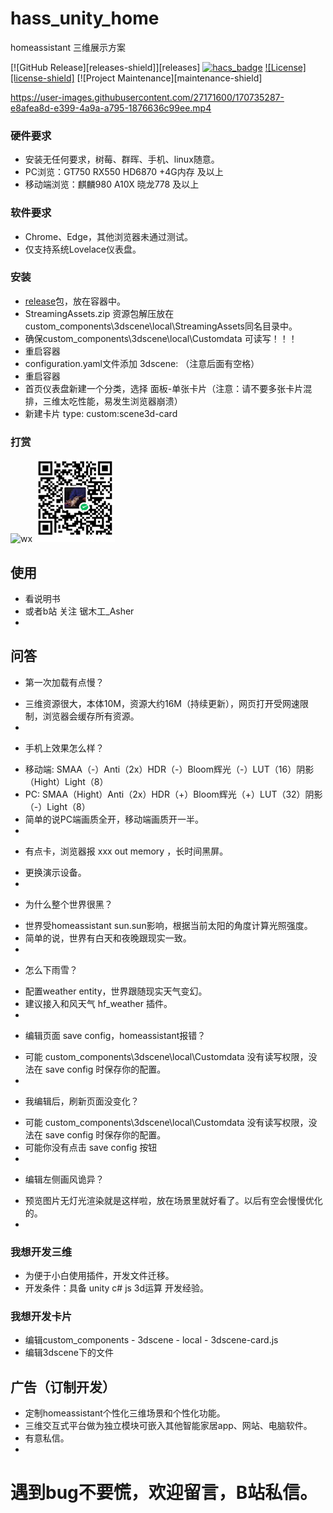 # hass_unity_home
homeassistant 三维展示方案

[![GitHub Release][releases-shield]][releases]
[![hacs_badge](https://img.shields.io/badge/HACS-Default-orange.svg?style=for-the-badge)](https://github.com/hacs/integration)
[![License][license-shield]](LICENSE.md)
[![Project Maintenance][maintenance-shield]

https://user-images.githubusercontent.com/27171600/170735287-e8afea8d-e399-4a9a-a795-1876636c99ee.mp4
### 硬件要求
+ 安装无任何要求，树莓、群晖、手机、linux随意。
+ PC浏览：GT750   RX550   HD6870  +4G内存 及以上
+ 移动端浏览：麒麟980 A10X 晓龙778  及以上

### 软件要求
+ Chrome、Edge，其他浏览器未通过测试。
+ 仅支持系统Lovelace仪表盘。
### 安装
+ [release](https://github.com/FrostZhang/hass_unity_home/releases)包，放在容器中。
+ StreamingAssets.zip 资源包解压放在custom_components\3dscene\local\StreamingAssets同名目录中。
+ 确保custom_components\3dscene\local\Customdata 可读写！！！
+ 重启容器
+ configuration.yaml文件添加 3dscene: （注意后面有空格）
+ 重启容器
+ 首页仪表盘新建一个分类，选择 面板-单张卡片（注意：请不要多张卡片混排，三维太吃性能，易发生浏览器崩溃）
+ 新建卡片 type: custom:scene3d-card

### 打赏
![wx](http://cdn.asherlink.top/wxskm.jpg) ![wx](/Other/wxskm.jpg)

## 使用
+ 看说明书
+ 或者b站 关注 锯木工_Asher 
+ 
## 问答
+ 第一次加载有点慢？
- 三维资源很大，本体10M，资源大约16M（持续更新），网页打开受网速限制，浏览器会缓存所有资源。
-
+ 手机上效果怎么样？
- 移动端: SMAA（-）Anti（2x）HDR（-）Bloom辉光（-）LUT（16）阴影（Hight）Light（8）
- PC: SMAA（Hight）Anti（2x）HDR（+）Bloom辉光（+）LUT（32）阴影（-）Light（8）
- 简单的说PC端画质全开，移动端画质开一半。
-
+ 有点卡，浏览器报 xxx out memory ，长时间黑屏。
- 更换演示设备。
-
+ 为什么整个世界很黑？
- 世界受homeassistant sun.sun影响，根据当前太阳的角度计算光照强度。
- 简单的说，世界有白天和夜晚跟现实一致。
-
+ 怎么下雨雪？
- 配置weather entity，世界跟随现实天气变幻。
- 建议接入和风天气 hf_weather 插件。
-
+ 编辑页面 save config，homeassistant报错？
- 可能 custom_components\3dscene\local\Customdata 没有读写权限，没法在 save config 时保存你的配置。
-
+ 我编辑后，刷新页面没变化？
- 可能 custom_components\3dscene\local\Customdata 没有读写权限，没法在 save config 时保存你的配置。
- 可能你没有点击 save config 按钮
-
+ 编辑左侧画风诡异？
- 预览图片无灯光渲染就是这样啦，放在场景里就好看了。以后有空会慢慢优化的。
-
### 我想开发三维
+ 为便于小白使用插件，开发文件迁移。
+ 开发条件：具备 unity c# js 3d运算 开发经验。

### 我想开发卡片
+ 编辑custom_components - 3dscene - local - 3dscene-card.js
+ 编辑3dscene下的文件

## 广告（订制开发）
+ 定制homeassistant个性化三维场景和个性化功能。
+ 三维交互式平台做为独立模块可嵌入其他智能家居app、网站、电脑软件。
+ 有意私信。
+ 
# 遇到bug不要慌，欢迎留言，B站私信。
